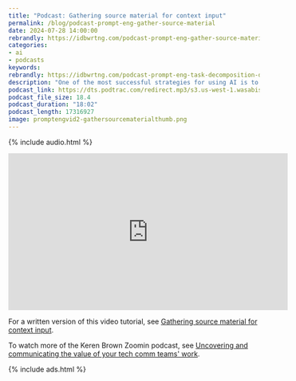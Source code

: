 ```yaml
---
title: "Podcast: Gathering source material for context input"
permalink: /blog/podcast-prompt-eng-gather-source-material
date: 2024-07-28 14:00:00
rebrandly: https://idbwrtng.com/podcast-prompt-eng-gather-source-material
categories:
- ai
- podcasts
keywords: 
rebrandly: https://idbwrtng.com/podcast-prompt-eng-task-decomposition-diagrams
description: "One of the most successful strategies for using AI is to pass in an abundance of source material that can augument and inform the AI's responses. In this tutorial, I cover strategies for gathering this material, including what types of documents to look for, optimal ordering, pitfalls to look out for such as outdated or slanted information, and more."
podcast_link: https://dts.podtrac.com/redirect.mp3/s3.us-west-1.wasabisys.com/idbwmedia.com/podcasts/promptengvid2-gathersourcematerial.mp3
podcast_file_size: 18.4
podcast_duration: "18:02"
podcast_length: 17316927
image: promptengvid2-gathersourcematerialthumb.png
---
```


{% include audio.html %}

<iframe width="560" height="315" src="https://www.youtube.com/embed/Q2pdyHO4yag" title="Gather source material to prepare for prompt inputs" frameborder="0" allow="accelerometer; autoplay; clipboard-write; encrypted-media; gyroscope; picture-in-picture" allowfullscreen></iframe>

For a written version of this video tutorial, see [Gathering source material for context input](/ai/prompt-engineering-source-material-context.html).

To watch more of the Keren Brown Zoomin podcast, see [Uncovering and communicating the value of your tech comm teams' work](/blog/value-techcomm-zoomin-podcast).

{% include ads.html %}
